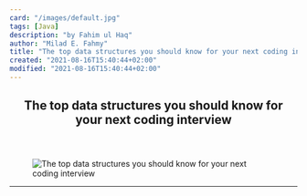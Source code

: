 ```yaml
---
card: "/images/default.jpg"
tags: [Java]
description: "by Fahim ul Haq"
author: "Milad E. Fahmy"
title: "The top data structures you should know for your next coding interview"
created: "2021-08-16T15:40:44+02:00"
modified: "2021-08-16T15:40:44+02:00"
---
```

<div class="site-wrapper">
<main id="site-main" class="site-main outer">
<div class="inner">
<article class="post-full post tag-java tag-python tag-interview tag-technology tag-data-science ">
<header class="post-full-header">
<h1 class="post-full-title">The top data structures you should know for your next coding interview</h1>
</header>
<figure class="post-full-image">
<picture>
<source media="(max-width: 700px)" sizes="1px" srcset="data:image/gif;base64,R0lGODlhAQABAIAAAAAAAP///yH5BAEAAAAALAAAAAABAAEAAAIBRAA7 1w">
<source media="(min-width: 701px)" sizes="(max-width: 800px) 400px,
(max-width: 1170px) 700px,
1400px" srcset="/news/content/images/size/w300/2021/06/1_s6hhrgR5_tXpO_j7uKaHMw-1.png 300w,
/news/content/images/size/w600/2021/06/1_s6hhrgR5_tXpO_j7uKaHMw-1.png 600w,
/news/content/images/size/w1000/2021/06/1_s6hhrgR5_tXpO_j7uKaHMw-1.png 1000w,
/news/content/images/size/w2000/2021/06/1_s6hhrgR5_tXpO_j7uKaHMw-1.png 2000w">
<img onerror="this.style.display='none'" src="/news/content/images/size/w2000/2021/06/1_s6hhrgR5_tXpO_j7uKaHMw-1.png" alt="The top data structures you should know for your next coding interview">
</picture>
</figure>
<section class="post-full-content">
<div class="post-content medium-migrated-article">
</div>
<hr>
</section>
</article>
</div>
</main>
</div>
<!-- Google Tag Manager (noscript) -->
<!-- End Google Tag Manager (noscript) -->
